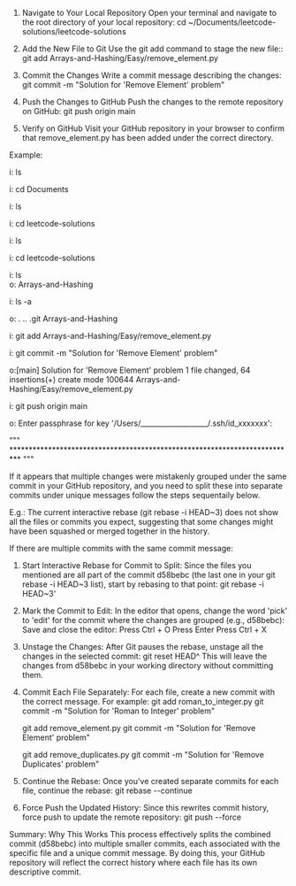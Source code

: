 1. Navigate to Your Local Repository
	Open your terminal and navigate to the root directory of your local repository:
		cd ~/Documents/leetcode-solutions/leetcode-solutions

2. Add the New File to Git
	Use the git add command to stage the new file::
		git add Arrays-and-Hashing/Easy/remove_element.py

3. Commit the Changes
	Write a commit message describing the changes:
		git commit -m "Solution for 'Remove Element' problem"

4. Push the Changes to GitHub
	Push the changes to the remote repository on GitHub:
		git push origin main

5. Verify on GitHub
	Visit your GitHub repository in your browser to confirm that remove_element.py has been added under the correct directory.




Example:

i: ls

i: cd Documents

i: ls

i: cd leetcode-solutions

i: ls

i: cd leetcode-solutions

i: ls<br>
o: Arrays-and-Hashing

i: ls -a

o: .			..			.git			Arrays-and-Hashing

i: git add Arrays-and-Hashing/Easy/remove_element.py

i: git commit -m "Solution for 'Remove Element' problem"

o:[main] Solution for 'Remove Element' problem
 1 file changed, 64 insertions(+)
 create mode 100644 Arrays-and-Hashing/Easy/remove_element.py

i: git push origin main

o: Enter passphrase for key '/Users/___________________/.ssh/id_xxxxxxx': 

""" ************************************************************************** """

If it appears that multiple changes were mistakenly grouped under the same commit in your GitHub repository, and you need to split these into separate commits under unique messages follow the steps sequentaily below.

E.g.: The current interactive rebase (git rebase -i HEAD~3) does not show all the files or commits you expect, suggesting that some changes might have been squashed or merged together in the history.

If there are multiple commits with the same commit message:
1. Start Interactive Rebase for Commit to Split: 
	Since the files you mentioned are all part of the commit d58bebc (the last one in your git rebase -i HEAD~3 list), start by rebasing to that point:
		git rebase -i HEAD~3'

2. Mark the Commit to Edit: In the editor that opens, change the word 'pick' to 'edit' for the commit where the changes are grouped (e.g., d58bebc):
	Save and close the editor:
		Press Ctrl + O
		Press Enter
		Press Ctrl + X

3. Unstage the Changes: After Git pauses the rebase, unstage all the changes in the selected commit:
	git reset HEAD^
		This will leave the changes from d58bebc in your working directory without committing them.

4. Commit Each File Separately: For each file, create a new commit with the correct message. For example: 
	git add roman_to_integer.py
	git commit -m "Solution for 'Roman to Integer' problem"

	git add remove_element.py
	git commit -m "Solution for 'Remove Element' problem"

	git add remove_duplicates.py
	git commit -m "Solution for 'Remove Duplicates' problem"

5. Continue the Rebase: Once you've created separate commits for each file, continue the rebase:
	git rebase --continue

6. Force Push the Updated History: Since this rewrites commit history, force push to update the remote repository:
	git push --force

Summary:
	Why This Works
		This process effectively splits the combined commit (d58bebc) into multiple smaller commits, each associated with the specific file and a unique commit message. By doing this, your GitHub repository will reflect the correct history where each file has its own descriptive commit.




